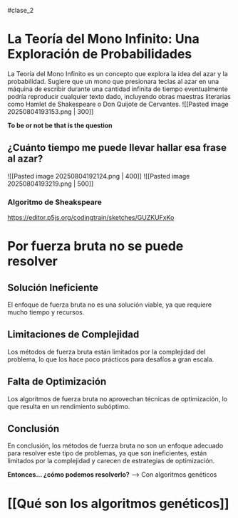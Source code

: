 #clase_2 


# La Teoría del Mono Infinito: Una Exploración de Probabilidades
La Teoría del Mono Infinito es un concepto que explora la idea del azar y la probabilidad. Sugiere que un mono que presionara teclas al azar en una máquina de escribir durante una cantidad infinita de tiempo eventualmente podría reproducir cualquier texto dado, incluyendo obras maestras literarias como Hamlet de Shakespeare o Don Quijote de Cervantes.
![[Pasted image 20250804193153.png | 300]]

**To be or not be that is the question**

## ¿Cuánto tiempo me puede llevar hallar esa frase al azar?
![[Pasted image 20250804192124.png | 400]]
![[Pasted image 20250804193219.png | 500]]

### Algoritmo de Sheakspeare
https://editor.p5js.org/codingtrain/sketches/GUZKUFxKo

# Por fuerza bruta no se puede resolver

## Solución Ineficiente
El enfoque de fuerza bruta no es una solución viable, ya que requiere mucho tiempo y recursos.
## Limitaciones de Complejidad
Los métodos de fuerza bruta están limitados por la complejidad del problema, lo que los hace poco prácticos para desafíos a gran escala.
## Falta de Optimización
Los algoritmos de fuerza bruta no aprovechan técnicas de optimización, lo que resulta en un rendimiento subóptimo.


## Conclusión
En conclusión, los métodos de fuerza bruta no son un enfoque adecuado para resolver este tipo de problemas, ya que son ineficientes, están limitados por la complejidad y carecen de estrategias de optimización.

**Entonces... ¿cómo podemos resolverlo?** --> Con algoritmos genéticos
# [[Qué son los algoritmos genéticos]]